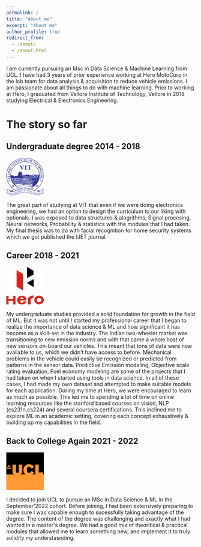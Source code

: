 ```yaml
---
permalink: /
title: "About me"
excerpt: "About me"
author_profile: true
redirect_from: 
  - /about/
  - /about.html
---
```

I am currently pursuing an Msc in Data Science & Machine Learning from UCL. I have had 3 years of prior experience working at Hero MotoCorp in the lab team for data analysis & acquisition to reduce vehicle emissions. I am passionate about all things to do with machine learning. Prior to working at Hero, I graduated from Vellore Institute of Technology, Vellore in 2018 studying Electrical & Electronics Engineering. 

The story so far 
======

## Undergraduate degree 2014 - 2018

<p align="left">
    <img src="/images/vit.png" class="center" width="100" height="100" >
</p>

The great part of studying at VIT that even if we were doing electronics engineering, we had an option to design the curriculum to our liking with optionals. I was exposed to data structures & alogrithms, Signal procesing, Neural networks, Probability & statistics with the modules that I had taken. My final thesis was to do with facial recognition for home security systems which we got published the IJET journal.


##  Career 2018 - 2021

<p align="left">
    <img src="/images/Hero_MotoCorp.png" class="center" width="100" height="100" >
</p>

My undergraduate studies provided a solid foundation for growth in the field of ML. But it was not until I started my professional career that I began to realize the importance of data science & ML and how significant it has become as a skill-set in the industry. The Indian two-wheeler market was transitioning to new emission norms and with that came a whole host of new sensors on-board our vehicles. This meant that tons of data were now available to us, which we didn’t have access to before. Mechanical problems in the vehicle could easily be recognized or predicted from patterns in the sensor data. Predictive Emission modeling, Objective scale rating evaluation, Fuel economy modeling are some of the projects that I had taken on when I started using tools in data science. In all of these cases, I had made my own dataset and attempted to make suitable models for each application. During my time at Hero, we were encouraged to learn as much as possible. This led me to spending a lot of time on online learning resources like the stanford based courses on vision, NLP (cs231n,cs224) and several coursera certifications. This inclined me to explore ML in an academic setting, covering each concept exhaustively & building up my capabilities in the field.


## Back to College Again 2021 - 2022

<p align="left">
    <img src="/images/ucl.png" class="center" width="100" height="100" >
</p>

I decided to join UCL to pursue an MSc in Data Science & ML in the September'2022 cohort. Before joining, I had been extensively preparing to make sure I was capable enough to sucessfully taking advantage of the degree. The content of the degree was challenging and exactly what I had wanted in a master's degree. We had a good mix of theoritical & practical modules that allowed me to learn something new, and implement it to truly solidify my understasnding. 